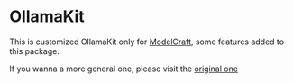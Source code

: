 # OllamaKit

This is customized OllamaKit only for [ModelCraft](https://github.com/zhang-hongshen/ModelCraft), some features added to this package.

If you wanna a more general one, please visit the [original one](https://github.com/kevinhermawan/OllamaKit)
